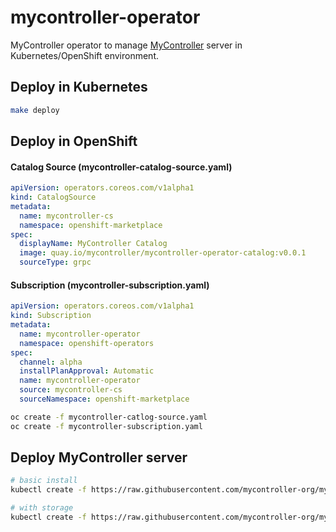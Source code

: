 # mycontroller-operator

MyController operator to manage [MyController](https://v2.mycontroller.org/) server in Kubernetes/OpenShift environment.

## Deploy in Kubernetes
```bash
make deploy
```

## Deploy in OpenShift
#### Catalog Source (mycontroller-catalog-source.yaml)
```yaml
apiVersion: operators.coreos.com/v1alpha1
kind: CatalogSource
metadata:
  name: mycontroller-cs
  namespace: openshift-marketplace
spec:
  displayName: MyController Catalog
  image: quay.io/mycontroller/mycontroller-operator-catalog:v0.0.1
  sourceType: grpc
```

#### Subscription (mycontroller-subscription.yaml)
```yaml
apiVersion: operators.coreos.com/v1alpha1
kind: Subscription
metadata:
  name: mycontroller-operator
  namespace: openshift-operators
spec:
  channel: alpha
  installPlanApproval: Automatic
  name: mycontroller-operator
  source: mycontroller-cs
  sourceNamespace: openshift-marketplace
```
```bash
oc create -f mycontroller-catlog-source.yaml
oc create -f mycontroller-subscription.yaml
```

## Deploy MyController server
```bash
# basic install
kubectl create -f https://raw.githubusercontent.com/mycontroller-org/mycontroller-operator/master/config/samples/v1-basic-install.yaml

# with storage
kubectl create -f https://raw.githubusercontent.com/mycontroller-org/mycontroller-operator/master/config/samples/v1-with-storage.yaml
```